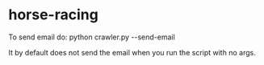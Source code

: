 # horse-racing
To send email do:
python crawler.py --send-email

It by default does not send the email when you run the script with no args.
